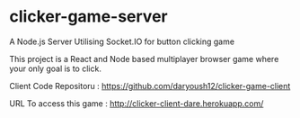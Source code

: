 # clicker-game-server
A Node.js Server Utilising Socket.IO for button clicking game

This project is a React and Node based multiplayer browser game where your only goal is to click.

Client Code Repositoru : https://github.com/daryoush12/clicker-game-client

URL To access this game : http://clicker-client-dare.herokuapp.com/




